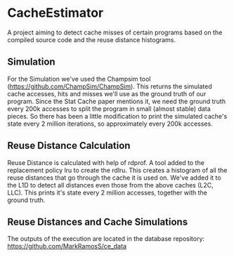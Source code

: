 # CacheEstimator

A project aiming to detect cache misses of certain programs based on the compiled source code and the reuse distance histograms.

## Simulation 
For the Simulation we've used the Champsim tool (https://github.com/ChampSim/ChampSim). This returns the simulated cache accesses, hits and misses we'll use as the ground truth of our program. Since the Stat Cache paper mentions it, we need the ground truth every 200k accesses to split the program in small (almost stable) data pieces. So there has been a little modification to print the simulated cache's state every 2 million iterations, so approximately every 200k accesses. 

## Reuse Distance Calculation 
Reuse Distance is calculated with help of rdprof. A tool added to the replacement policy lru to create the rdlru. This creates a histogram of all the reuse distances that go through the cache it is used on. We've added it to the L1D to detect all distances even those from the above caches (L2C, LLC). This prints it's state every 2 million accesses, together with the ground truth.


## Reuse Distances and Cache Simulations
The outputs of the execution are located in the database repository: https://github.com/MarkRamosS/ce_data




